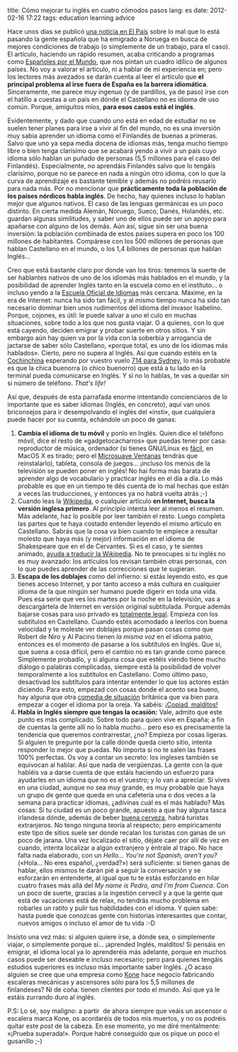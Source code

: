 title: Cómo mejorar tu inglés en cuatro cómodos pasos
lang: es
date: 2012-02-16 17:22
tags: education learning advice

Hace unos días se publicó [una noticia en El
País](http://sociedad.elpais.com/sociedad/2012/02/11/actualidad/1328962500_273909.html)
sobre lo mal que lo está pasando la gente española que ha emigrado a
Noruega en busca de mejores condiciones de trabajo (o simplemente de un
trabajo, para el caso). El artículo, haciendo un rápido resumen, acaba
criticando a programas como [Españoles por el
Mundo](http://www.rtve.es/television/espanoles-en-el-mundo/), que nos
pintan un cuadro idílico de algunos países. No voy a valorar el
artículo, ni a hablar de mi experiencia en; pero los lectores más
avezados se darán cuenta al leer el artículo que **el principal problema
al irse fuera de España es la barrera idiomática**. Sinceramente, me
parece muy ingenuo (y de pardillos, ya de paso) irse con el hatillo a
cuestas a un país en dónde el Castellano no es idioma de uso común.
Porque, amiguitos míos, **para esos casos está el inglés**.

Evidentemente, y dado que cuando uno está en edad de estudiar no se
suelen tener planes para irse a vivir al fin del mundo, no es una
inversión muy sabia aprender un idioma como el Finlandés de buenas a
primeras. Salvo que uno ya sepa media docena de idiomas más, tenga mucho
tiempo libre o bien tenga clarísimo que se acabará yendo a vivir a un
país cuyo idioma sólo hablan un puñado de personas (5,5 millones para el
caso del Finlandés). Especialmente, no aprendáis Finlandés salvo que lo
tengáis clarísimo, porque no se parece en nada a ningún otro idioma, con
lo que la curva de aprendizaje es bastante temible y además no podréis
reusarlo para nada más. Por no mencionar que **prácticamente toda la
población de los países nórdicos habla inglés**. De hecho, hay quienes
incluso lo hablan mejor que algunos nativos. El caso de las lenguas
germánicas es un poco distinto. En cierta medida Alemán, Noruego, Sueco,
Danés, Holandés, etc. guardan algunas similitudes, y saber uno de ellos
puede ser un apoyo para apañarse con alguno de los demás. Aún así, sigue
sin ser una buena inversión: la población combinada de estos países
supera en poco los 100 millones de habitantes. Compárese con los 500
millones de personas que hablan Castellano en el mundo, o los 1,4
billones de personas que hablan Inglés...

Creo que está bastante claro por donde van los tiros: tenemos la suerte
de ser hablantes nativos de uno de los idiomás más hablados en el mundo,
y la posibilidad de aprender Inglés tanto en la escuela como en el
instituto... o incluso yendo a la [Escuela Oficial de
Idiomas](https://en.wikipedia.org/wiki/Escuela_Oficial_de_Idiomas) más
cercana. Máxime, en la era de Internet: nunca ha sido tan fácil, y al
mismo tiempo nunca ha sido tan necesario dominar bien unos rudimentos
del idioma del invasor Isabelino. Porque, cojones, es útil: le puede
salvar a uno el culo en muchas situaciones, sobre todo a los que nos
gusta viajar. O a quienes, con lo que está cayendo, deciden emigrar y
probar suerte en otros sitios. Y sin embargo aún hay quien va por la
vida con la soberbia y arrogancia de jactarse de saber sólo Castellano,
«porque total, es uno de los idiomas más hablados». Cierto, pero no
supera al Inglés. Así que cuando estéis en la
[Cochinchina](http://en.wikipedia.org/wiki/Cochinchina) esperando por
vuestro vuelo [714 para
Sydney](https://en.wikipedia.org/wiki/Flight_714), lo más probable es
que la chica buenorra (o chico buenorro) que está a tu lado en la
terminal pueda comunicarse en Inglés. Y si no lo hablas, te vas a quedar
sin si número de teléfono. *That's life!*

Así que, después de esta parrafada enorme intentando concienciaros de lo
importante que es saber idiomas (Inglés, en concreto), aquí van unos
briconsejos para ir desempolvando el inglés del «insti», que cualquiera
puede hacer por su cuenta, echándole un poco de ganas:

1.  **Cambia el idioma de tu móvil** y ponlo en Inglés. Quien dice el
    teléfono móvil, dice el resto de «gadgetocacharros» que puedas tener
    por casa: reproductor de música, ordenador (si tienes GNU/Linux es
    [fácil](https://www.youtube.com/watch?v=IjkogSXykPo), en MacOS X es
    tirado; pero el [Microsuave
    Ventanas](http://translate.google.com/#english|spanish|micro+soft+windows)
    tendrás que reinstalarlo), tableta, consola de juegos... ¡incluso
    los menús de la televisión se pueden poner en inglés! No hai forma
    más barata de aprender algo de vocabulario y practicar inglés en el
    día a día. Lo más probable es que en un tiempo te dés cuenta de lo
    mal hechas que están a veces las truducciones, y entonces ya no
    habrá vuelta atrás ;-)
2.  Cuando leas la [Wikipedia](http://en.wikipedia.org), o cualquier
    artículo **en Internet, busca la versión inglesa primero**. Al
    principio intenta leer al menos el resumen. Más adelante, haz lo
    posible por leer también el resto. Luego completa las partes que te
    haya costado entender leyendo el mismo artículo en Castellano.
    Sabrás que la cosa va bien cuando te empiece a resultar molesto que
    haya más (y mejor) información en el idioma de Shakespeare que en el
    de Cervantes. Si es el caso, y te sientes animado, [ayuda a traducir
    la
    Wikipedia](http://es.wikipedia.org/wiki/Ayuda:C%C3%B3mo_puedes_colaborar#Traducir_desde_otras_Wikipedias).
    No te preocupes si tu inglés no es muy avanzado: los artículos los
    revisan también otras personas, con lo que puedes aprender de las
    correcciones que te sugieran.
3.  **Escapa de los doblajes** como del infierno: si estás leyendo esto,
    es que tienes acceso Internet, y por tanto acceso a más cultura en
    cualquier idioma de la que ningún ser humano puede digerir en toda
    una vida. Pues esa serie que ves los martes por la noche en la
    televisión, vas a descargártela de Internet en versión original
    subtitulada. Porque además bajarse cosas para uso privado es
    [totalmente legal](http://www.elastico.net/archives/005194.html).
    Empieza con los subtítulos en Castellano. Cuando estés acomodado a
    leerlos con buena velocidad y te moleste ver doblajes porque pasan
    cosas como que Robert de Niro y Al Pacino tienen *la misma voz* en
    el idioma patrio, entonces es el momento de pasarse a los subtítulos
    en Inglés. Que sí, que suena a cosa difícil, pero el cambio no es
    tan grande como parece. Simplemente probadlo, y si alguna cosa que
    estéis viendo tiene mucho diálogo o palabras complicadas, siempre
    está la posibilidad de volver temporalmente a los subtítulos en
    Castellano. Como último paso, desactivad los subtítulos para
    intentar entender lo que los actores están diciendo. Para esto,
    empezad con cosas donde el acento sea bueno, hay alguna que otra
    [comedia de situación](http://en.wikipedia.org/wiki/The_it_crowd)
    británica que va bien para empezar a coger el idioma por la oreja.
    Ya sabéis: [¡Copiad,
    malditos!](http://www.archive.org/details/CopiadMalditos-DavidBravo-ENTREVISTA)
4.  **Habla in Inglés siempre que tengas la ocasión:** Vale, admito que
    este punto es más complicado. Sobre todo para quien vive en España;
    a fin de cuentas la gente allí no lo habla mucho... pero eso es
    precisamente la tendencia que queremos contrarrestar, ¿no? Empieza
    por cosas ligeras. Si alguien te pregunte por la calle dónde queda
    cierto sitio, intenta responder lo mejor que puedas. No importa si
    no te salen las frases 100% perfectas. Os voy a contar un secreto:
    los ingleses también se equivocan al hablar. Así que nada de
    vergüenzas. La gente con la que habléis va a darse cuenta de que
    estáis haciendo un esfuerzo para ayudarles en un idioma que no es el
    vuestro; y lo van a apreciar. Si vives en una ciudad, aunque no sea
    muy grande, es muy probable que haya un grupo de gente que queda en
    una cafetería una o dos veces a la semana para practicar idiomas,
    ¿adivinas cuál es el más hablado? Más cosas: Si tu ciudad es un poco
    grande, apuesto a que hay alguna tasca irlandesa dónde, además de
    beber [buena cerveza](http://en.wikipedia.org/wiki/Guinness), habrá
    turistas extranjeros. No tengo ninguna teoría al respecto; pero
    empíricamente este tipo de sitios suele ser donde recalan los
    turistas con ganas de un poco de jarana. Una vez localizado el
    sitio, déjate caer por allí de vez en cuando, intenta localizar a
    algún extranjero y éntrale al trapo. No hace falta nada elaborado,
    con un *Hello... You're not Spanish, aren't you?* («Hola... No eres
    español, ¿verdad?») será suficiente: si tienen ganas de hablar,
    ellos mismos te darán pié a seguir la conversación y se esforzarán
    en entenderte, al igual que tu te estás esforzando en hilar cuatro
    frases más allá del *My name is Pedro, and I'm from Cuenca*. Con un
    poco de suerte, gracias a la ingestión cervecil y a que la gente que
    está de vacaciones está de relax, no tendrás mucho problema en
    robarles un ratito y pulir tus habilidades con el idioma. Y quien
    sabe: hasta puede que conozcas gente con historias interesantes que
    contar, nuevos amigos o incluso el amor de tu vida :-D

Insisto una vez más: si alguien quiere irse, a dónde sea, o simplemente
viajar, o simplemente porque sí... ¡aprended Inglés, malditos! Si
pensáis en emigrar, el idioma local ya lo aprenderéis más adelante,
porque en muchos casos puede ser deseable e incluso necesario; pero para
quienes tengáis estudios superiores es incluso más importante saber
Inglés. ¿O acaso alguien se cree que una empresa como
[Kone](http://en.wikipedia.org/wiki/Kone) hace negocio fabricando
escaleras mecánicas y ascensores sólo para los 5,5 millones de
finlandeses? Ni de coña: tienen clientes por todo el mundo. Así que ya
le estáis zurrando duro al inglés.

P.S: Lo sé, soy maligno: a partir  de ahora siempre que veáis un
ascensor o escalera marca Kone, os acordaréis de todos mis muertos, y no
os podréis quitar este *post* de la cabeza. En ese momento, yo me diré
mentalmente: «¡Prueba superada!». Porque habré conseguido que os pique
un poco el gusanillo ;-)

